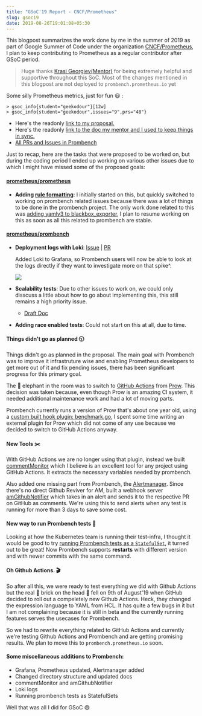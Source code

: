 ```yaml
---
title: "GSoC'19 Report - CNCF/Prometheus"
slug: gsoc19
date: 2019-08-26T19:01:08+05:30
---
```


This blogpost summarizes the work done by me in the summer of 2019 as part of Google Summer of Code under the organization [CNCF/Prometheus](https://prometheus.io/), I plan to keep contributing to Prometheus as a regular contributor after GSoC period.

> Huge thanks [Krasi Georgiev(Mentor)](https://github.com/krasi-georgiev) for being extremely helpful and supportive throughout this SoC. Most of the changes mentioned in this blogpost are not deployed to `prombench.prometheus.io` yet

Some silly Prometheus metrics, just for fun 😃 :
```
> gsoc_info{student="geekodour"}[12w]
> gsoc_info{student="geekodour",issues="9",prs="48"}
```

- Here's the readonly [link to my proposal.](https://docs.google.com/document/d/1vaROPSdbpUOFWNwNzy40kq0ZfOic7AhGLOb7_EELrZk/edit?usp=sharing)
- Here's the readonly [link to the doc my mentor and I used to keep things in sync.](https://docs.google.com/document/d/1200omTWeuhVEm-ubftW8g-7rb_YJM4ag9MyLNJ5o7iw/edit?usp=sharing)
- [All PRs and Issues in Prombench](https://github.com/prometheus/prombench/pulls?utf8=%E2%9C%93&q=author%3Ageekodour+)

Just to recap, here are the tasks that were proposed to be worked on, but during the coding period I ended up working on various other issues due to which I might have missed some of the proposed goals:

#### [prometheus/prometheus](https://github.com/prometheus/prometheus)
- **Adding [rule formatting](https://github.com/prometheus/prometheus/issues/21)**:
I initially started on this, but quickly switched to working on prombench related issues because there was a lot of things to be done in the prombench project. The only work done related to this was [adding yamlv3 to blackbox_exporter](https://github.com/prometheus/blackbox_exporter/pull/457), I plan to resume working on this as soon as all this related to prombench are stable.

#### [prometheus/prombench](https://github.com/prometheus/prombench)
- **Deployment logs with Loki**: [Issue](https://github.com/prometheus/prombench/issues/157) | [PR](https://github.com/prometheus/prombench/pull/241)

    Added Loki to Grafana, so Prombench users will now be able to look at the logs directly if they want to investigate more on that spike^.

    ![](https://user-images.githubusercontent.com/12918431/63013929-fa9fb880-beaa-11e9-8924-980fa188f8f7.png)
- **Scalability tests**:
    Due to other issues to work on, we could only disscuss a little about how to go about implementing this, this still remains a high priority issue. 
    - [Draft Doc](https://docs.google.com/document/d/1NJgomx_zjQMX9tJA4UZM0jtfQg1L8it3cQbtOcYXFHU/edit)
- **Adding race enabled tests**: Could not start on this at all, due to time.

#### Things didn't go as planned 🕥
Things didn't go as planned in the proposal. The main goal with Prombench was to improve it infrastruture wise and enabling Prometheus developers to get more out of it and fix pending issues, there has been significant progress for this primary goal.

The 🐘 elephant in the room was to switch to [GitHub Actions](https://github.com/features/actions) from [Prow](https://github.com/kubernetes/test-infra/tree/master/prow). This decision was taken because, even though Prow is an amazing CI system, it needed additional maintenance work and had a lot of moving parts.

Prombench currently runs a version of Prow that's about one year old, using a [custom built hook plugin: benchmark.go](https://github.com/prometheus/test-infra/blob/master/prow/plugins/benchmark/benchmark.go), I spent some time writing an external plugin for Prow which did not come of any use because we decided to switch to GitHub Actions anyway.

#### New Tools ✂️

With GitHub Actions we are no longer using that plugin, instead we built [commentMonitor](https://github.com/prometheus/prombench/tree/master/tools/commentMonitor) which I believe is an excellent tool for any project using GitHub Actions. It extracts the necessary variables needed by prombench.

Also added one missing part from Prombench, the [Alertmanager](https://github.com/prometheus/alertmanager). Since there's no direct Github Reviver for AM, built a webhook server [amGithubNotifier](https://github.com/prometheus/prombench/tree/master/tools/amGithubNotifier) which takes in an alert and sends it to the respective PR on GitHub as comments. We're using this to send alerts when any test is running for more than 3 days to save some cost.

#### New way to run Prombench tests 🌌
Looking at how the Kubernetes team is running their test-infra, I thought it would be good to try [running Prombench tests as a `StatefulSet`](https://github.com/prometheus/prombench/pull/248), it turned out to be great! Now Prombench supports **restarts** with different version and with newer commits with the same command.

#### Oh Github Actions. 🎬
So after all this, we were ready to test everything we did with Github Actions but the real 
🧱 brick on the head 🤕 fell on 9th of August'19  when GitHub decided to roll out a compeletely new Github Actions. Heck, they changed the expression language to YAML from HCL. It has quite a few bugs in it but I am not complaining because it is still in beta and the currently running features serves the usecases for Prombench.

So we had to rewrite everything related to GitHub Actions and currently we're testing Github Actions and Prombench and are getting promising results. We plan to move this to `prombench.prometheus.io` soon.

#### Some miscellaneous additions to Prombench:

- Grafana, Prometheus updated, Alertmanager added
- Changed directory structure and updated docs
- commentMonitor and amGithubNotifier
- Loki logs
- Running prombench tests as StatefulSets

Well that was all I did for GSoC :smile: